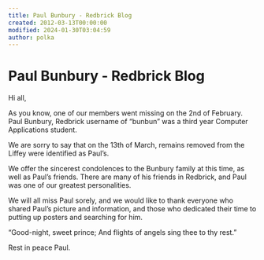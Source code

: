 ```yaml
---
title: Paul Bunbury - Redbrick Blog
created: 2012-03-13T00:00:00
modified: 2024-01-30T03:04:59
author: polka
---
```


# Paul Bunbury - Redbrick Blog

Hi all,

As you know, one of our members went missing on the 2nd of February. Paul Bunbury, Redbrick username of “bunbun” was a third year Computer Applications student.

We are sorry to say that on the 13th of March, remains removed from the Liffey were identified as Paul’s.

We offer the sincerest condolences to the Bunbury family at this time, as well as Paul’s friends. There are many of his friends in Redbrick, and Paul was one of our greatest personalities.

We will all miss Paul sorely, and we would like to thank everyone who shared Paul’s picture and information, and those who dedicated their time to putting up posters and searching for him.

“Good-night, sweet prince; And flights of angels sing thee to thy rest.”

Rest in peace Paul.
